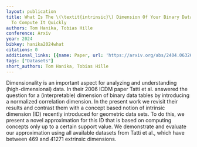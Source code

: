```yaml
---
layout: publication
title: What Is The \(\textit{intrinsic}\) Dimension Of Your Binary Data? -- And How
  To Compute It Quickly
authors: Tom Hanika, Tobias Hille
conference: Arxiv
year: 2024
bibkey: hanika2024what
citations: 0
additional_links: [{name: Paper, url: 'https://arxiv.org/abs/2404.06326'}]
tags: ["Datasets"]
short_authors: Tom Hanika, Tobias Hille
---
```

Dimensionality is an important aspect for analyzing and understanding
(high-dimensional) data. In their 2006 ICDM paper Tatti et al. answered the
question for a (interpretable) dimension of binary data tables by introducing a
normalized correlation dimension. In the present work we revisit their results
and contrast them with a concept based notion of intrinsic dimension (ID)
recently introduced for geometric data sets. To do this, we present a novel
approximation for this ID that is based on computing concepts only up to a
certain support value. We demonstrate and evaluate our approximation using all
available datasets from Tatti et al., which have between 469 and 41271
extrinsic dimensions.